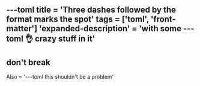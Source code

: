 ---toml
title = 'Three dashes followed by the format marks the spot'
tags = ['toml', 'front-matter']
'expanded-description' = 'with some ---toml 👌 crazy stuff in it'
---
don't break
---
Also = '---toml this shouldn't be a problem'
